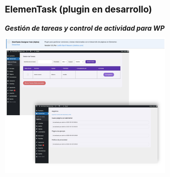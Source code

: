 # ElemenTask (plugin en desarrollo)
## _Gestión de tareas y control de actividad para WP_

![enter image description here](https://github.com/Sitetive/ElemenTask-Designer-Hub/blob/63060b0d9d66a8f4fd9d7c2d2c7a5f03097cf65e/assets/img/pl_ElemenTask_imagen-muestra.jpeg?raw=true)
